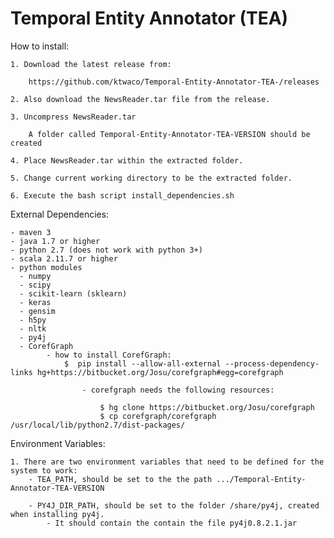 # Temporal Entity Annotator (TEA)

How to install:

    1. Download the latest release from:

        https://github.com/ktwaco/Temporal-Entity-Annotator-TEA-/releases

    2. Also download the NewsReader.tar file from the release.

    3. Uncompress NewsReader.tar

        A folder called Temporal-Entity-Annotator-TEA-VERSION should be created

    4. Place NewsReader.tar within the extracted folder.

    5. Change current working directory to be the extracted folder.

    6. Execute the bash script install_dependencies.sh

External Dependencies:

    - maven 3
    - java 1.7 or higher
    - python 2.7 (does not work with python 3+)
    - scala 2.11.7 or higher
    - python modules
      - numpy
      - scipy
      - scikit-learn (sklearn)
      - keras
      - gensim
      - h5py
      - nltk
      - py4j
      - CorefGraph
            - how to install CorefGraph:
                $  pip install --allow-all-external --process-dependency-links hg+https://bitbucket.org/Josu/corefgraph#egg=corefgraph

                    - corefgraph needs the following resources:

                        $ hg clone https://bitbucket.org/Josu/corefgraph
                        $ cp corefgraph/corefgraph /usr/local/lib/python2.7/dist-packages/

Environment Variables:

    1. There are two environment variables that need to be defined for the system to work:
        - TEA_PATH, should be set to the the path .../Temporal-Entity-Annotator-TEA-VERSION

        - PY4J_DIR_PATH, should be set to the folder /share/py4j, created when installing py4j.
            - It should contain the contain the file py4j0.8.2.1.jar


